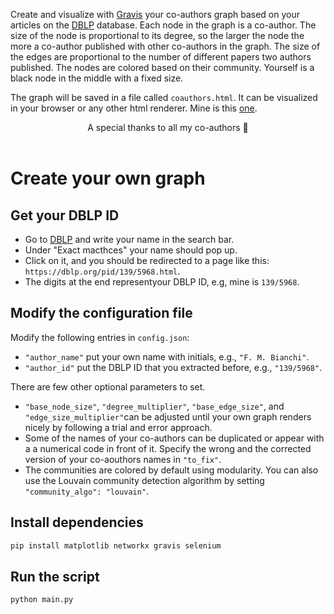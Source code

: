Create and visualize with [Gravis](https://robert-haas.github.io/gravis-docs/) your co-authors graph based on your articles on the [DBLP](https://dblp.org/) database. Each node in the graph is a co-author. The size of the node is proportional to its degree, so the larger the node the more a co-author published with other co-authors in the graph. The size of the edges are proportional to the number of different papers two authors published. The nodes are colored based on their community. Yourself is a black node in the middle with a fixed size.

The graph will be saved in a file called `coauthors.html`. It can be visualized in your browser or any other html renderer. Mine is this [one](https://html-preview.github.io/https://github.com/FilippoMB/coauthors-graph/blob/main/coauthors.html).

<div align="center">
 A special thanks to all my co-authors 🤗
</div>
<br>

# Create your own graph

## Get your DBLP ID

- Go to [DBLP](https://dblp.org/) and write your name in the search bar.
- Under "Exact macthces" your name should pop up.
- Click on it, and you should be redirected to a page like this: `https://dblp.org/pid/139/5968.html`.
- The digits at the end representyour DBLP ID, e.g, mine is `139/5968`.

## Modify the configuration file

Modify the following entries in `config.json`:

- `"author_name"` put your own name with initials, e.g., `"F. M. Bianchi"`.
- `"author_id"` put the DBLP ID that you extracted before, e.g., `"139/5968"`.

There are few other optional parameters to set.

- `"base_node_size"`, `"degree_multiplier"`, `"base_edge_size"`, and `"edge_size_multiplier"`can be adjusted until your own graph renders nicely by following a trial and error approach.
- Some of the names of your co-authors can be duplicated or appear with a a numerical code in front of it. Specify the wrong and the corrected version of your co-aouthors names in `"to_fix"`.
- The communities are colored by default using modularity. You can also use the Louvain community detection algorithm by setting `"community_algo": "louvain"`.

## Install dependencies

````bash
pip install matplotlib networkx gravis selenium
````

## Run the script

````bash
python main.py
````